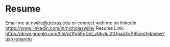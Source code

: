 # Resume
Email me at nwille@utexas.edu or connect with me on linkedin https://www.linkedin.com/in/nicholaswille/
Resume Link:
https://drive.google.com/file/d/1fg5EgGdI_v0kyluI2tOgaxXvP85om1gI/view?usp=sharing
